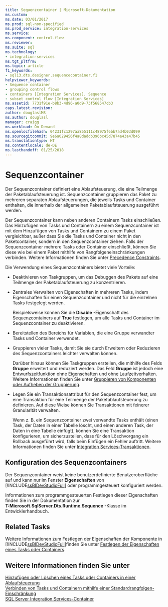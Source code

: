 ```yaml
---
title: Sequenzcontainer | Microsoft-Dokumentation
ms.custom: 
ms.date: 03/01/2017
ms.prod: sql-non-specified
ms.prod_service: integration-services
ms.service: 
ms.component: control-flow
ms.reviewer: 
ms.suite: sql
ms.technology:
- integration-services
ms.tgt_pltfrm: 
ms.topic: article
f1_keywords:
- sql13.dts.designer.sequencecontainer.f1
helpviewer_keywords:
- Sequence container
- grouping control flows
- containers [Integration Services], Sequence
- subset control flow [Integration Services]
ms.assetid: 7731f91e-b8b3-4d96-a0d9-73f568547cb3
caps.latest.revision: 
author: douglaslMS
ms.author: douglasl
manager: craigg
ms.workload: On Demand
ms.openlocfilehash: 04231fc1297aa855111c48975f6bb7ad4b03d099
ms.sourcegitcommit: 9e6a029456f4a8daddb396bc45d7874a43a47b45
ms.translationtype: HT
ms.contentlocale: de-DE
ms.lasthandoff: 01/25/2018
---
```

# <a name="sequence-container"></a>Sequenzcontainer
  Der Sequenzcontainer definiert eine Ablaufsteuerung, die eine Teilmenge der Paketablaufsteuerung ist. Sequenzcontainer gruppieren das Paket zu mehreren separaten Ablaufsteuerungen, die jeweils Tasks und Container enthalten, die innerhalb der allgemeinen Paketablaufsteuerung ausgeführt werden.  
  
 Der Sequenzcontainer kann neben anderen Containern Tasks einschließen. Das Hinzufügen von Tasks und Containern zu einem Sequenzcontainer ist mit dem Hinzufügen von Tasks und Containern zu einem Paket vergleichbar, außer dass Sie die Tasks und Container nicht in den Paketcontainer, sondern in den Sequenzcontainer ziehen. Falls der Sequenzcontainer mehrere Tasks oder Container einschließt, können Sie diese wie bei einem Paket mithilfe von Rangfolgeneinschränkungen verbinden. Weitere Informationen finden Sie unter [Precedence Constraints](../../integration-services/control-flow/precedence-constraints.md).  
  
 Die Verwendung eines Sequenzcontainers bietet viele Vorteile:  
  
-   Deaktivieren von Taskgruppen, um das Debuggen des Pakets auf eine Teilmenge der Paketablaufsteuerung zu konzentrieren.  
  
-   Zentrales Verwalten von Eigenschaften in mehreren Tasks, indem Eigenschaften für einen Sequenzcontainer und nicht für die einzelnen Tasks festgelegt werden.  
  
     Beispielsweise können Sie die **Disable** -Eigenschaft des Sequenzcontainers auf **True** festlegen, um alle Tasks und Container im Sequenzcontainer zu deaktivieren.  
  
-   Bereitstellen des Bereichs für Variablen, die eine Gruppe verwandter Tasks und Container verwendet.  
  
-   Gruppieren vieler Tasks, damit Sie sie durch Erweitern oder Reduzieren des Sequenzcontainers leichter verwalten können.  
  
     Darüber hinaus können Sie Taskgruppen erstellen, die mithilfe des Felds **Gruppe** erweitert und reduziert werden. Das Feld **Gruppe** ist jedoch eine Entwurfszeitfunktion ohne Eigenschaften und ohne Laufzeitverhalten. Weitere Informationen finden Sie unter [Gruppieren von Komponenten oder Aufheben der Gruppierung](../../integration-services/group-or-ungroup-components.md).  
  
-   Legen Sie ein Transaktionsattribut für den Sequenzcontainer fest, um eine Transaktion für eine Teilmenge der Paketablaufsteuerung zu definieren. Auf diese Weise können Sie Transaktionen mit feinerer Granularität verwalten.  
  
     Wenn z. B. ein Sequenzcontainer zwei verwandte Tasks enthält (einen Task, der Daten in einer Tabelle löscht, und einen anderen Task, der Daten in eine Tabelle einfügt), können Sie eine Transaktion konfigurieren, um sicherzustellen, dass für den Löschvorgang ein Rollback ausgeführt wird, falls beim Einfügen ein Fehler auftritt. Weitere Informationen finden Sie unter [Integration Services-Transaktionen](../../integration-services/integration-services-transactions.md).  
  
## <a name="configuration-of-the-sequence-container"></a>Konfiguration des Sequenzcontainers  
 Der Sequenzcontainer weist keine benutzerdefinierte Benutzeroberfläche auf und kann nur im Fenster **Eigenschaften** von [!INCLUDE[ssBIDevStudioFull](../../includes/ssbidevstudiofull-md.md)] oder programmgesteuert konfiguriert werden.  
  
 Informationen zum programmgesteuerten Festlegen dieser Eigenschaften finden Sie in der Dokumentation zur **T:Microsoft.SqlServer.Dts.Runtime.Sequence** -Klasse im Entwicklerhandbuch.  
  
## <a name="related-tasks"></a>Related Tasks  
 Weitere Informationen zum Festlegen der Eigenschaften der Komponente in [!INCLUDE[ssBIDevStudioFull](../../includes/ssbidevstudiofull-md.md)]finden Sie unter [Festlegen der Eigenschaften eines Tasks oder Containers](http://msdn.microsoft.com/library/52d47ca4-fb8c-493d-8b2b-48bb269f859b).  
  
## <a name="see-also"></a>Weitere Informationen finden Sie unter  
 [Hinzufügen oder Löschen eines Tasks oder Containers in einer Ablaufsteuerung](../../integration-services/control-flow/add-or-delete-a-task-or-a-container-in-a-control-flow.md)   
 [Verbinden von Tasks und Containern mithilfe einer Standardrangfolgen-Einschränkung](http://msdn.microsoft.com/library/8f31f15f-98ff-4c35-b41f-8b8cfd148d75)   
 [SQL Server Integration Services-Container](../../integration-services/control-flow/integration-services-containers.md)  
  
  
